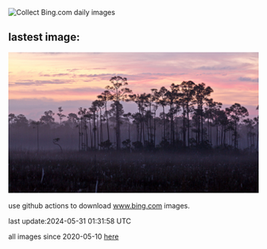 ![Collect Bing.com daily images](https://github.com/counter2015/bing-daily-images/workflows/Collect%20Bing.com%20daily%20images/badge.svg)
## lastest image:
![](images/Everglades.jpg)

use github actions to download www.bing.com images.

last update:2024-05-31 01:31:58 UTC

all images since 2020-05-10 [here](https://github.com/counter2015/bing-daily-images/tree/master/images) 
